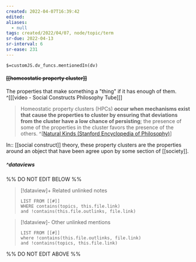 ```yaml
---
created: 2022-04-07T16:39:42 
edited: 
aliases:
  - null
tags: created/2022/04/07, node/topic/term
sr-due: 2022-04-13
sr-interval: 6
sr-ease: 231
---
```

`$=customJS.dv_funcs.mentionedIn(dv)`

#### <s class="topic-title">[[homeostatic property cluster]]</s>

The properties that make something a "thing" if it has enough of them.
^[[[video - Social Constructs Philosophy Tube]]]

> Homeostatic property clusters (HPCs) **occur when mechanisms exist that cause the properties to cluster by ensuring that deviations from the cluster have a low chance of persisting**; the presence of some of the properties in the cluster favors the presence of the others.
^[[Natural Kinds (Stanford Encyclopedia of Philosophy)](https://plato.stanford.edu/entries/natural-kinds)]

In:: [[social construct]] theory,
these property clusters are the properties around an object that have been agree upon by some section of [[society]].


##### ^dataviews

%% DO NOT EDIT BELOW %%
> [!dataview]+ Related unlinked notes
> ```dataview
> LIST FROM [[#]]
> WHERE contains(topics, this.file.link)
> and !contains(this.file.outlinks, file.link)
> ```
 
> [!dataview]- Other unlinked mentions
> ```dataview
> LIST FROM [[#]]
> where !contains(this.file.outlinks, file.link)
> and !contains(topics, this.file.link)
> ```

%% DO NOT EDIT ABOVE %%
